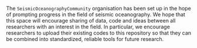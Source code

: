The `SeismicOceanographyCommunity` organisation has been set up in the hope of prompting progress in the field of seismic oceanography. We hope that this space will encourage sharing of data, code and ideas between all researchers with an interest in the field. In particular, we encourage researchers to upload their existing codes to this repository so that they can be combined into standardized, reliable tools for future research.  
